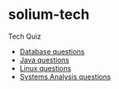 # solium-tech
Tech Quiz

- [Database questions](database.md)
- [Java questions](java.md)
- [Linux questions](linux-administration.md)
- [Systems Analysis questions](system-analysis-questions.md)
